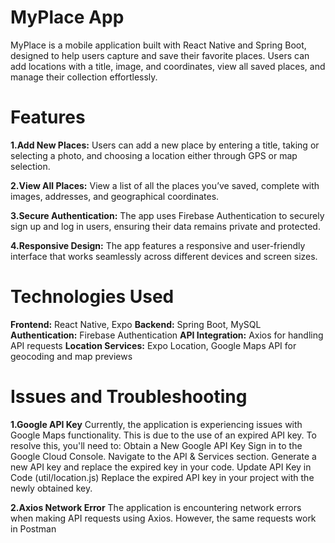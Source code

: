 # MyPlace App
MyPlace is a mobile application built with React Native and Spring Boot, designed to help users capture and save their favorite places. Users can add locations with a title, image, and coordinates, view all saved places, and manage their collection effortlessly.

# Features
 **1.Add New Places:** Users can add a new place by entering a title, taking or selecting a photo, and choosing a location either through GPS or map selection.
 
 **2.View All Places:** View a list of all the places you’ve saved, complete with images, addresses, and geographical coordinates.
 
 **3.Secure Authentication:** The app uses Firebase Authentication to securely sign up and log in users, ensuring their data remains private and protected.
 
 **4.Responsive Design:** The app features a responsive and user-friendly interface that works seamlessly across different devices and screen sizes.

# Technologies Used
**Frontend:** React Native, Expo
**Backend:** Spring Boot, MySQL
**Authentication:** Firebase Authentication
**API Integration:** Axios for handling API requests
**Location Services:** Expo Location, Google Maps API for geocoding and map previews

# Issues and Troubleshooting
**1.Google API Key**
Currently, the application is experiencing issues with Google Maps functionality. This is due to the use of an expired API key. To resolve this, you'll need to:
Obtain a New Google API Key
Sign in to the Google Cloud Console.
Navigate to the API & Services section.
Generate a new API key and replace the expired key in your code.
Update API Key in Code (util/location.js)
Replace the expired API key in your project with the newly obtained key.

**2.Axios Network Error**
The application is encountering network errors when making API requests using Axios. However, the same requests work in Postman
